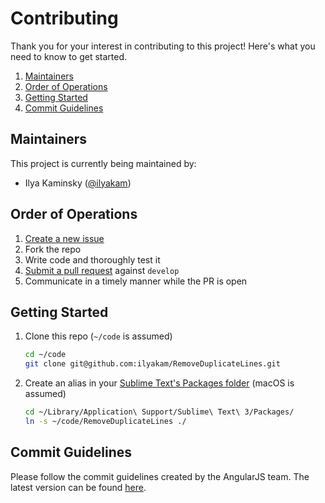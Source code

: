 # Contributing

Thank you for your interest in contributing to this project! Here's what you need to know to get started.

1. [Maintainers](#maintainers)
1. [Order of Operations](#order-of-operations)
1. [Getting Started](#getting-started)
1. [Commit Guidelines](#commit-guidelines)

## Maintainers

This project is currently being maintained by:

* Ilya Kaminsky ([@ilyakam](https://github.com/ilyakam/))

## Order of Operations

1. [Create a new issue](https://github.com/ilyakam/RemoveDuplicateLines/issues/new)
1. Fork the repo
1. Write code and thoroughly test it
1. [Submit a pull request](https://github.com/ilyakam/RemoveDuplicateLines/compare) against `develop`
1. Communicate in a timely manner while the PR is open

## Getting Started
1. Clone this repo (`~/code` is assumed)
   ```sh
   cd ~/code
   git clone git@github.com:ilyakam/RemoveDuplicateLines.git
   ```
1. Create an alias in your [Sublime Text's Packages folder](https://forum.sublimetext.com/t/9484) (macOS is assumed)
   ```sh
   cd ~/Library/Application\ Support/Sublime\ Text\ 3/Packages/
   ln -s ~/code/RemoveDuplicateLines ./
   ```

## Commit Guidelines

Please follow the commit guidelines created by the AngularJS team. The latest version can be found [here](https://github.com/angular/angular.js/blob/master/DEVELOPERS.md#commits).
